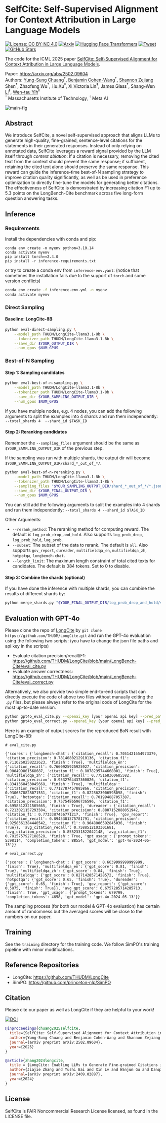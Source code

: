 # SelfCite: Self-Supervised Alignment for Context Attribution in Large Language Models

[![License: CC BY-NC 4.0](https://img.shields.io/badge/License-CC%20BY--NC%204.0-g.svg)](https://creativecommons.org/licenses/by-nc/4.0/)
[![Arxiv](https://img.shields.io/badge/arXiv-2502.09604-B21A1B)](https://arxiv.org/abs/2502.09604)
[![Hugging Face Transformers](https://img.shields.io/badge/%F0%9F%A4%97-Transformers-blue)](https://github.com/huggingface/transformers)
[![Tweet](https://img.shields.io/twitter/url/http/shields.io.svg?style=social)](https://twitter.com/YungSungChuang/)
[![GitHub Stars](https://img.shields.io/github/stars/facebookresearch/SelfCite?style=social)](https://github.com/facebookresearch/SelfCite/stargazers)

The code for the ICML 2025 paper [SelfCite: Self-Supervised Alignment for Context Attribution in Large Language Models](https://arxiv.org/abs/2502.09604).

Paper: https://arxiv.org/abs/2502.09604  
Authors: [Yung-Sung Chuang](https://people.csail.mit.edu/yungsung/)$^\dagger$, [Benjamin Cohen-Wang](https://bencw99.github.io/)$^\dagger$, [Shannon Zejiang Shen](https://www.szj.io/)$^\dagger$, [Zhaofeng Wu](https://zhaofengwu.github.io/)$^\dagger$, [Hu Xu](https://howardhsu.github.io/)$^\ddagger$, [Xi Victoria Lin](https://victorialin.org/)$^\ddagger$, [James Glass](https://people.csail.mit.edu/jrg/)$^\dagger$, [Shang-Wen Li](https://swdanielli.github.io/)$^\ddagger$, [Wen-tau Yih](https://scottyih.org/)$^\ddagger$  
$^\dagger$ Massachusetts Institute of Technology, $^\ddagger$ Meta AI

![main-fig](SelfCite.png)

## Abstract

We introduce SelfCite, a novel self-supervised approach that aligns LLMs to generate high-quality, fine-grained, sentence-level citations for the statements in their generated responses. 
Instead of only relying on annotated data, SelfCite leverages a reward signal provided by the LLM itself through *context ablation*: If a citation is necessary, removing the cited text from the context should prevent the same response; if sufficient, retaining the cited text alone should preserve the same response. 
This reward can guide the inference-time best-of-N sampling strategy to improve citation quality significantly, as well as be used in preference optimization to directly fine-tune the models for generating better citations. 
The effectiveness of SelfCite is demonstrated by increasing citation F1 up to 5.3 points on the LongBench-Cite benchmark across five long-form question answering tasks.

## Inference

### Requirements

Install the dependencies with conda and pip:
```
conda env create -n myenv python=3.10.14
conda activate myenv
pip install torch==2.4.0
pip install -r inference-requirements.txt
```

or try to create a conda env from `inference-env.yaml`: (notice that sometimes the installation fails due to the support of `torch` and some version conflicts)

```bash
conda env create -f inference-env.yml -n myenv
conda activate myenv
```

### Direct Sampling

#### Baseline: LongCite-8B

```bash
python eval-direct-sampling.py \
    --model_path THUDM/LongCite-llama3.1-8b \
    --tokenizer_path THUDM/LongCite-llama3.1-8b \
    --save_dir $YOUR_OUTPUT_DIR \
    --num_gpus $NUM_GPUS
```

### Best-of-N Sampling

#### Step 1: Sampling candidates

```bash
python eval-best-of-n-sampling.py \
    --model_path THUDM/LongCite-llama3.1-8b \
    --tokenizer_path THUDM/LongCite-llama3.1-8b \
    --save_dir $YOUR_SAMPLING_OUTPUT_DIR \
    --num_gpus $NUM_GPUS
```

If you have multiple nodes, e.g. 4 nodes, you can add the following arguments to split the examples into 4 shards and run them independently: ` --total_shards 4  --shard_id $TASK_ID `

#### Step 2: Reranking candidates

Remember the `--sampling_files` argument should be the same as `$YOUR_SAMPLING_OUTPUT_DIR` of the previous step.

If the sampling was run with multiple shards, the output dir will become `$YOUR_SAMPLING_OUTPUT_DIR/shard_*_out_of_*/`.

```bash
python eval-best-of-n-reranking.py \
    --model_path THUDM/LongCite-llama3.1-8b \
    --tokenizer_path THUDM/LongCite-llama3.1-8b \
    --sampling_files "$YOUR_SAMPLING_OUTPUT_DIR/shard_*_out_of_*/*.json" \
    --save_dir $YOUR_FINAL_OUTPUT_DIR \
    --num_gpus $NUM_GPUS
```

You can still add the following arguments to split the examples into 4 shards and run them independently: ` --total_shards 4 --shard_id $TASK_ID `

Other Arguments:
- `--rerank_method`: The reranking method for computing reward. The default is `log_prob_drop_and_hold`. Also supports `log_prob_drop`, `log_prob_hold`, `log_prob`.
- `--subset`: The subset of the data to rerank. The default is `all`. Also supports `gov_report`, `dureader`, `multifieldqa_en`, `multifieldqa_zh`, `hotpotqa`, `longbench-chat`.
- `--length_limit`: The maximum length constraint of total cited texts for candidates. The default is 384 tokens. Set to 0 to disable. 

#### Step 3: Combine the shards (optional)

If you have done the inference with multiple shards, you can combine the results of different shards by:

```bash
python merge_shards.py "$YOUR_FINAL_OUTPUT_DIR/log_prob_drop_and_hold/shard_*/tmp/*.jsonl" combined_output.json
```

## Evaluation with GPT-4o

Please clone the repo of [LongCite](https://github.com/THUDM/LongCite.git) by `git clone https://github.com/THUDM/LongCite.git` and run the GPT-4o evaluation using the following two scripts: (you have to change the json file paths and api key in the scripts) 

- Evaluate citation precision/recall/F1: https://github.com/THUDM/LongCite/blob/main/LongBench-Cite/eval_cite.py
- Evaluate answer correctness: https://github.com/THUDM/LongCite/blob/main/LongBench-Cite/eval_correct.py

Alternatively, we also provide two simple end-to-end scripts that can directly execute the code of above two files without manually editing the `.py` files, but please always refer to the original code of LongCite for the most up-to-date version.

```bash
python gpt4o_eval_cite.py --openai_key [your openai api key] --pred_paths [json file names joined by comma]
python gpt4o_eval_correct.py --openai_key [your openai api key] --pred_paths [json file names joined by comma]
```

Here is an example of output scores for the reproduced BoN result with LongCite-8B:

```
# eval_cite.py

{'scores': {'longbench-chat': {'citation_recall': 0.7051421654973379, 'citation_precision': 0.7814080212910136, 'citation_f1': 0.7110260258222623, 'finish': True}, 'multifieldqa_en': {'citation_recall': 0.7660925925925927, 'citation_precision': 0.900499801568687, 'citation_f1': 0.8078295744668001, 'finish': True}, 'multifieldqa_zh': {'citation_recall': 0.775168360685582, 'citation_precision': 0.9532764437360026, 'citation_f1': 0.8341368453045668, 'finish': True}, 'multifieldqa': {'citation_recall': 0.7712787457885866, 'citation_precision': 0.9306578828071531, 'citation_f1': 0.8228623006598098, 'finish': True}, 'hotpotqa': {'citation_recall': 0.701994887057387, 'citation_precision': 0.7575486596736596, 'citation_f1': 0.6958512321505665, 'finish': True}, 'dureader': {'citation_recall': 0.7213021157293504, 'citation_precision': 0.8807152088051942, 'citation_f1': 0.7733387456771217, 'finish': True}, 'gov_report': {'citation_recall': 0.8945381375781791, 'citation_precision': 0.9258361384440542, 'citation_f1': 0.9048006592845036, 'finish': True}}, 'avg_citation_recall': 0.7588512103301681, 'avg_citation_precision': 0.8552331822042148, 'avg_citation_f1': 0.7815757927188528, 'finish': True, 'gpt_usage': {'prompt_tokens': 5398114, 'completion_tokens': 88554, 'gpt_model': 'gpt-4o-2024-05-13'}}

# eval_correct.py

{'scores': {'longbench-chat': {'gpt_score': 0.6639999999999999, 'finish': True}, 'multifieldqa_en': {'gpt_score': 0.81, 'finish': True}, 'multifieldqa_zh': {'gpt_score': 0.84, 'finish': True}, 'multifieldqa': {'gpt_score': 0.8271428571428572, 'finish': True}, 'hotpotqa': {'gpt_score': 0.65, 'finish': True}, 'dureader': {'gpt_score': 0.65, 'finish': True}, 'gov_report': {'gpt_score': 0.5875, 'finish': True}}, 'avg_gpt_score': 0.6757285714285713, 'finish': True, 'gpt_usage': {'prompt_tokens': 679799, 'completion_tokens': 4658, 'gpt_model': 'gpt-4o-2024-05-13'}}
```

The sampling process (for both our model & GPT-4o evaluation) has certain amount of randomness but the averaged scores will be close to the numbers on our paper.

## Training

See the `training` directory for the training code. We follow SimPO's training pipeline with minor modifications.

## Reference Repositories

- LongCite: https://github.com/THUDM/LongCite
- SimPO: https://github.com/princeton-nlp/SimPO

## Citation
Please cite our paper as well as LongCite if they are helpful to your work!

[![DOI](https://img.shields.io/badge/DOI-10.48550/arXiv.2502.09604-green?color=FF8000?color=009922)](https://doi.org/10.48550/arXiv.2502.09604)

```bibtex
@inproceedings{chuang2025selfcite,
  title={SelfCite: Self-Supervised Alignment for Context Attribution in Large Language Models},
  author={Yung-Sung Chuang and Benjamin Cohen-Wang and Shannon Zejiang Shen and Zhaofeng Wu and Hu Xu and Xi Victoria Lin and James Glass and Shang-Wen Li and Wen-tau Yih},
  journal={arXiv preprint arXiv:2502.09604},
  year={2025}
}

@article{zhang2024longcite,
  title = {LongCite: Enabling LLMs to Generate Fine-grained Citations in Long-context QA} 
  author={Jiajie Zhang and Yushi Bai and Xin Lv and Wanjun Gu and Danqing Liu and Minhao Zou and Shulin Cao and Lei Hou and Yuxiao Dong and Ling Feng and Juanzi Li},
  journal={arXiv preprint arXiv:2409.02897},
  year={2024}
}
```
## License
SelfCite is FAIR Noncommercial Research License licensed, as found in the LICENSE file.

